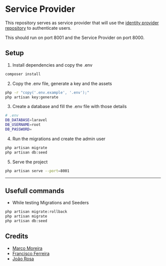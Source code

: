 # Service Provider
This repository serves as service provider that will use the [identity provider repository](https://github.com/MMoreira01/identity-provider) to authenticate users.

This should run on port 8001 and the Service Provider on port 8000.

## Setup

1) Install dependencies and copy the .env
```bash
composer install
```

2) Copy the .env file, generate a key and the assets
```bash
php -r "copy('.env.example', '.env');"
php artisan key:generate
```

3) Create a database and fill the .env file with those details
```bash
# .env
DB_DATABASE=laravel
DB_USERNAME=root
DB_PASSWORD=
```

4) Run the migrations and create the admin user
```bash
php artisan migrate
php artisan db:seed
```

5) Serve the project
```bash
php artisan serve --port=8001
```

---

## Usefull commands

- While testing Migrations and Seeders
```bash
php artisan migrate:rollback
php artisan migrate 
php artisan db:seed
```

## Credits

- [Marco Moreira](https://github.com/MMoreira01)
- [Francisco Ferreira](https://github.com/feel31ng)
- [João Rosa](https://github.com/joaorosa30)

